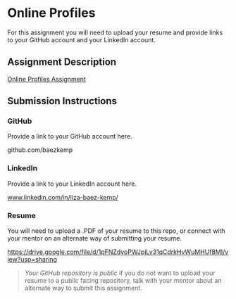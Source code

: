 # Online Profiles
For this assignment you will need to upload your resume and provide links to your GitHub account and your LinkedIn account.

## Assignment Description
[Online Profiles Assignment](https://education.launchcode.org/liftoff/modules/assignments/online-profiles)

## Submission Instructions
 
### GitHub
Provide a link to your GitHub account here.

github.com/baezkemp
 
### LinkedIn
Provide a link to your LinkedIn account here.

www.linkedin.com/in/liza-baez-kemp/

### Resume
You will need to upload a .PDF of your resume to this repo, or connect with your mentor on an alternate way of submitting your resume.

https://drive.google.com/file/d/1pFNZdyoPWJpjLv31qCdrkHvWuMHUf8MI/view?usp=sharing

> *Your GitHub repository is public* if you do not want to upload your resume to a public facing repository, talk with your mentor about an alternate way to submit this assignment.
